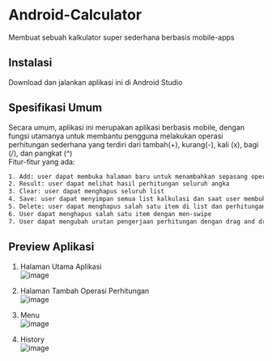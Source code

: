 # Android-Calculator
Membuat sebuah kalkulator super sederhana berbasis mobile-apps

## Instalasi
Download dan jalankan aplikasi ini di Android Studio

## Spesifikasi Umum
Secara umum, aplikasi ini merupakan aplikasi berbasis mobile, dengan fungsi utamanya untuk membantu pengguna melakukan operasi perhitungan sederhana yang terdiri dari tambah(+), kurang(-), kali (x), bagi (/), dan pangkat (^) <br>
Fitur-fitur yang ada:
```bash
1. Add: user dapat membuka halaman baru untuk menambahkan sepasang operand dan operator
2. Result: user dapat melihat hasil perhitungan seluruh angka
3. Clear: user dapat menghapus seluruh list
4. Save: user dapat menyimpan semua list kalkulasi dan saat user membuka kembali aplikasinya akan otomatis ditampilkan list terakhir
5. Delete: user dapat menghapus salah satu item di list dan perhitungan sementara akan otomatis terupdate.
6. User dapat menghapus salah satu item dengan men-swipe
7. User dapat mengubah urutan pengerjaan perhitungan dengan drag and drop
```

## Preview Aplikasi
1. Halaman Utama Aplikasi <br>
![image](https://user-images.githubusercontent.com/44316758/65047220-43f09580-d98c-11e9-86a3-5f30974b6fd5.png)

2. Halaman Tambah Operasi Perhitungan <br>
![image](https://user-images.githubusercontent.com/44316758/65047352-8914c780-d98c-11e9-94b1-af83c96d9c8c.png)

3. Menu <br>
![image](https://user-images.githubusercontent.com/44316758/65047421-a0ec4b80-d98c-11e9-9b92-010f4773ce6f.png)

4. History <br>
![image](https://user-images.githubusercontent.com/44316758/65047936-823a8480-d98d-11e9-9ae4-4e05a3eed766.png)

